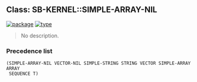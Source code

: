 ## Class: SB-KERNEL::SIMPLE-ARRAY-NIL
[![package](https://img.shields.io/badge/Package-SB--KERNEL-5f9ea0.svg?style=social&colorA=999999)](../) [![type](https://img.shields.io/badge/Type-Class-5f9ea0.svg?style=social&colorA=999999)](../#class) 

> No description.

### Precedence list
```
(SIMPLE-ARRAY-NIL VECTOR-NIL SIMPLE-STRING STRING VECTOR SIMPLE-ARRAY ARRAY
 SEQUENCE T)
```
